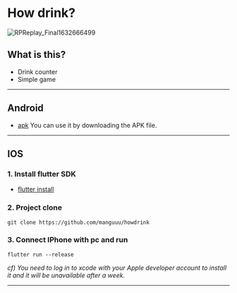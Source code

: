 # How drink?

![RPReplay_Final1632666499](https://user-images.githubusercontent.com/66214527/134812154-40a6c427-a70e-4d05-9d9b-a4aea8a26375.GIF)

## What is this?
- Drink counter
- Simple game
---
## Android
- [apk](https://github.com/manguuu/howdrink/blob/master/app-release.apk)
You can use it by downloading the APK file.
---
## IOS
### 1. Install flutter SDK 
- [flutter install](https://flutter.dev/docs/get-started/install)

### 2. Project clone
```
git clone https://github.com/manguuu/howdrink
```

### 3. Connect IPhone with pc and run
```
flutter run --release
```

_cf) You need to log in to xcode with your Apple developer account to install it and it will be unavailable after a week._

---
